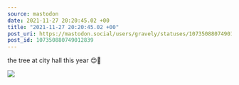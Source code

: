 ```yaml
---
source: mastodon
date: 2021-11-27 20:20:45.02 +00
title: "2021-11-27 20:20:45.02 +00"
post_uri: https://mastodon.social/users/gravely/statuses/107350880749012839
post_id: 107350880749012839
---
```

the tree at city hall this year 😍🎄


![](/images/107350880654836202.jpg)

